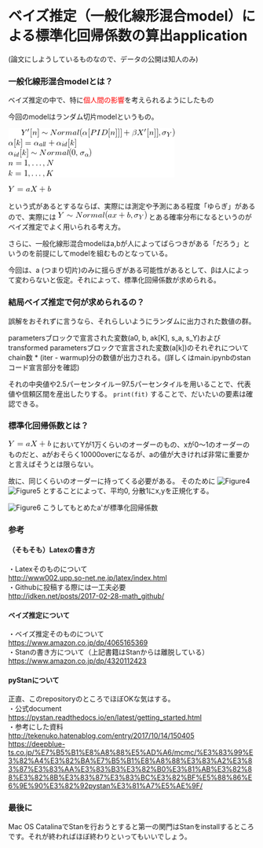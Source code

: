 # ベイズ推定（一般化線形混合model）による標準化回帰係数の算出application
(論文にしようしているものなので、データの公開は知人のみ)

### 一般化線形混合modelとは？
ベイズ推定の中で、特に<span style="color: red; ">個人間の影響</span>を考えられるようにしたもの

今回のmodelはランダム切片modelというもの。<br>

![Figure1](figures/Figure1.gif)



![Figure2](figures/Figure2.gif)

という式があるとするならば、実際には測定や予測にある程度「ゆらぎ」があるので、実際には
![Figure3](figures/Figure3.gif)
とある確率分布になるというのがベイズ推定でよく用いられる考え方。

さらに、一般化線形混合modelはa,bが人によってばらつきがある「だろう」というのを前提にしてmodelを組むものとなっている。

今回は、a (つまり切片)のみに揺らぎがある可能性があるとして、βは人によって変わらないと仮定。それによって、標準化回帰係数が求められる。

### 結局ベイズ推定で何が求められるの？
誤解をおそれずに言うなら、それらしいようにランダムに出力された数値の群。

parametersブロックで宣言された変数(a0, b, ak[K], s_a, s_Y)およびtransformed parametersブロックで宣言された変数(a[k])のそれぞれについて
chain数 * (iter - warmup)分の数値が出力される。(詳しくはmain.ipynbのstanコード宣言部分を確認)

それの中央値や2.5パーセンタイルー97.5パーセンタイルを用いることで、代表値や信頼区間を産出したりする。
```print(fit)```
することで、だいたいの要素は確認できる。

### 標準化回帰係数とは？
![Figure2](figures/Figure2.gif)
においてYが1万くらいのオーダーのもの、xが0〜1のオーダーのものだと、aがおそらく10000overになるが、aの値が大きければ非常に重要かと言えばそうとは限らない。

故に、同じくらいのオーダーに持ってくる必要がある。
そのために
![Figure4](figures/Figure4.gif)
![Figure5](figures/Figure5.gif)
とすることによって、平均0, 分散1にx,yを正規化する。

![Figure6](figures/Figure6.gif)
こうしてもとめたa'が標準化回帰係数

### 参考
#### （そもそも）Latexの書き方
・Latexそのものについて<br>
http://www002.upp.so-net.ne.jp/latex/index.html <br>
・Githubに投稿する際には一工夫必要<br>
http://idken.net/posts/2017-02-28-math_github/ <br>

#### ベイズ推定について
・ベイズ推定そのものについて<br>
https://www.amazon.co.jp/dp/4065165369 <br>
・Stanの書き方について（上記書籍はStanからは離脱している）<br>
https://www.amazon.co.jp/dp/4320112423 <br>

#### pyStanについて
正直、このrepositoryのところでほぼOKな気はする。<br>
・公式document<br>
https://pystan.readthedocs.io/en/latest/getting_started.html <br>
・参考にした資料 <br>
http://tekenuko.hatenablog.com/entry/2017/10/14/150405 <br>
https://deepblue-ts.co.jp/%E7%B5%B1%E8%A8%88%E5%AD%A6/mcmc/%E3%83%99%E3%82%A4%E3%82%BA%E7%B5%B1%E8%A8%88%E3%83%A2%E3%83%87%E3%83%AA%E3%83%B3%E3%82%B0%E3%81%AB%E3%82%88%E3%82%8B%E3%83%87%E3%83%BC%E3%82%BF%E5%88%86%E6%9E%90%E3%82%92pystan%E3%81%A7%E5%AE%9F/ <br>

### 最後に
Mac OS CatalinaでStanを行おうとすると第一の関門はStanをinstallするところです。それが終わればほぼ終わりといってもいいでしょう。

